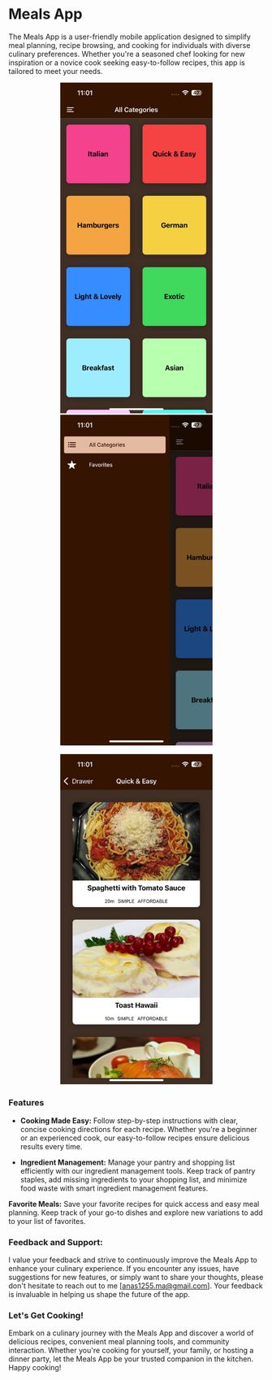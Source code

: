 # Meals App

The Meals App is a user-friendly mobile application designed to simplify meal planning, recipe browsing, and cooking for individuals with diverse culinary preferences. Whether you're a seasoned chef looking for new inspiration or a novice cook seeking easy-to-follow recipes, this app is tailored to meet your needs.

<p align="center">
  <img src="https://github.com/Manas1255/meals-app/blob/main/assets/pic1.jpeg" alt="pic1" width="300" style="display:inline-block; margin: 0 20px;">
  <img src="https://github.com/Manas1255/meals-app/blob/main/assets/pic2.jpeg" alt="pic2" width="300" style="display:inline-block; margin: 0 20px;">
</p>
<p align="center">
  <img src="https://github.com/Manas1255/meals-app/blob/main/assets/pic3.jpeg" alt="pic3" width="300" style="display:inline-block; margin: 0 20px;">
  
</p>


### Features

- **Cooking Made Easy:** Follow step-by-step instructions with clear, concise cooking directions for each recipe. Whether you're a beginner or an experienced cook, our easy-to-follow recipes ensure delicious results every time.

- **Ingredient Management:** Manage your pantry and shopping list efficiently with our ingredient management tools. Keep track of pantry staples, add missing ingredients to your shopping list, and minimize food waste with smart ingredient management features.

**Favorite Meals:** Save your favorite recipes for quick access and easy meal planning. Keep track of your go-to dishes and explore new variations to add to your list of favorites.

### Feedback and Support:

I value your feedback and strive to continuously improve the Meals App to enhance your culinary experience. If you encounter any issues, have suggestions for new features, or simply want to share your thoughts, please don't hesitate to reach out to me [anas1255.ma@gmail.com]. Your feedback is invaluable in helping us shape the future of the app.

### Let's Get Cooking!

Embark on a culinary journey with the Meals App and discover a world of delicious recipes, convenient meal planning tools, and community interaction. Whether you're cooking for yourself, your family, or hosting a dinner party, let the Meals App be your trusted companion in the kitchen. Happy cooking!
